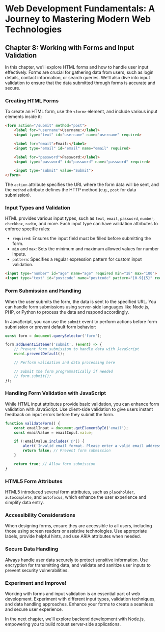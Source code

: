 # Web Development Fundamentals: A Journey to Mastering Modern Web Technologies

## Chapter 8: Working with Forms and Input Validation

In this chapter, we'll explore HTML forms and how to handle user input effectively. Forms are crucial for gathering data from users, such as login details, contact information, or search queries. We'll also dive into input validation to ensure that the data submitted through forms is accurate and secure.

### Creating HTML Forms

To create an HTML form, use the `<form>` element, and include various input elements inside it:

```html
<form action="/submit" method="post">
    <label for="username">Username:</label>
    <input type="text" id="username" name="username" required>

    <label for="email">Email:</label>
    <input type="email" id="email" name="email" required>

    <label for="password">Password:</label>
    <input type="password" id="password" name="password" required>

    <input type="submit" value="Submit">
</form>
```

The `action` attribute specifies the URL where the form data will be sent, and the `method` attribute defines the HTTP method (e.g., `post` for data submission).

### Input Types and Validation

HTML provides various input types, such as `text`, `email`, `password`, `number`, `checkbox`, `radio`, and more. Each input type can have validation attributes to enforce specific rules:

- `required`: Ensures the input field must be filled before submitting the form.
- `min` and `max`: Sets the minimum and maximum allowed values for number inputs.
- `pattern`: Specifies a regular expression pattern for custom input validation.

```html
<input type="number" id="age" name="age" required min="18" max="100">
<input type="text" id="postcode" name="postcode" pattern="[0-9]{5}" required>
```

### Form Submission and Handling

When the user submits the form, the data is sent to the specified URL. You can handle form submissions using server-side languages like Node.js, PHP, or Python to process the data and respond accordingly.

In JavaScript, you can use the `submit` event to perform actions before form submission or prevent default form behavior:

```javascript
const form = document.querySelector('form');

form.addEventListener('submit', (event) => {
    // Prevent form submission to handle data with JavaScript
    event.preventDefault();

    // Perform validation and data processing here

    // Submit the form programmatically if needed
    // form.submit();
});
```

### Handling Form Validation with JavaScript

While HTML input attributes provide basic validation, you can enhance form validation with JavaScript. Use client-side validation to give users instant feedback on input errors before they submit the form.

```javascript
function validateForm() {
    const emailInput = document.getElementById('email');
    const emailValue = emailInput.value;

    if (!emailValue.includes('@')) {
        alert('Invalid email format. Please enter a valid email address.');
        return false; // Prevent form submission
    }

    return true; // Allow form submission
}
```

### HTML5 Form Attributes

HTML5 introduced several form attributes, such as `placeholder`, `autocomplete`, and `autofocus`, which enhance the user experience and simplify data entry.

### Accessibility Considerations

When designing forms, ensure they are accessible to all users, including those using screen readers or assistive technologies. Use appropriate labels, provide helpful hints, and use ARIA attributes when needed.

### Secure Data Handling

Always handle user data securely to protect sensitive information. Use encryption for transmitting data, and validate and sanitize user inputs to prevent security vulnerabilities.

### Experiment and Improve!

Working with forms and input validation is an essential part of web development. Experiment with different input types, validation techniques, and data handling approaches. Enhance your forms to create a seamless and secure user experience.

In the next chapter, we'll explore backend development with Node.js, empowering you to build robust server-side applications.